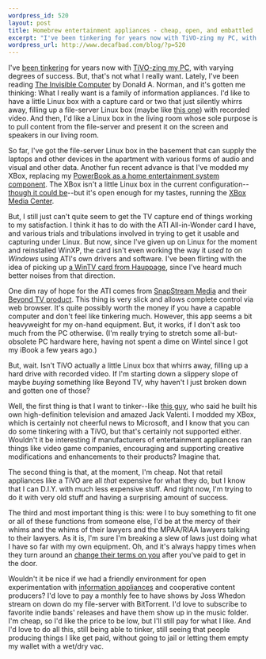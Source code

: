```yaml
--- 
wordpress_id: 520
layout: post
title: Homebrew entertainment appliances - cheap, open, and embattled
excerpt: "I've been tinkering for years now with TiVO-zing my PC, with varying degrees of success.  But, that's not what I really want.  Lately, I've been reading The Invisible Computer by Donald A. Norman, and it's gotten me thinking: What I really want is a family of entertainment appliances.  I want to make them myself, I want to do it on the cheap, and I don't want to go to jail."
wordpress_url: http://www.decafbad.com/blog/?p=520
---
```

I've [been tinkering][homebrewpvr] for years now with [TiVO-zing my PC][tivopc], with varying degrees of success.  But, that's not what I really want.  Lately, I've been reading [The Invisible Computer][invisible computer] by Donald A. Norman, and it's gotten me thinking: What I really want is a family of information appliances.  I'd like to have a little Linux box with a capture card or two that just silently whirrs away, filling up a file-server Linux box (maybe like [this one][martian_storage]) with recorded video.  And then, I'd like a Linux box in the living room whose sole purpose is to pull content from the file-server and present it on the screen and speakers in our living room.

So far, I've got the file-server Linux box in the basement that can supply the laptops and other devices in the apartment with various forms of audio and visual and other data.  Another fun recent advance is that I've modded my XBox, replacing my [PowerBook as a home entertainment system component][pbtv].  The XBox isn't a little Linux box in the current configuration--[though it could be][gentoox]--but it's open enough for my tastes, running the [XBox Media Center][xbmc].  

But, I still just can't quite seem to get the TV capture end of things working to my satisfaction.  I think it has to do with the ATI All-in-Wonder card I have, and various trials and tribulations involved in trying to get it usable and capturing under Linux.  But now, since I've given up on Linux for the moment and reinstalled WinXP, the card isn't even working the way it *used to* on *Windows* using ATI's own drivers and software.  I've been flirting with the idea of picking up [a WinTV card from Hauppage][wintv], since I've heard much better noises from that direction.  

One dim ray of hope for the ATI comes from [SnapStream Media][snapstream] and their [Beyond TV product][beyondtv].  This thing is very slick and allows complete control via web browser.  It's quite possibly worth the money if you have a capable computer and don't feel like tinkering much.  However, this app seems a bit heavyweight for my on-hand equipment.  But, it works, if I don't ask too much from the PC otherwise.  (I'm really trying to stretch some all-but-obsolete PC hardware here, having not spent a dime on Wintel since I got my iBook a few years ago.)

But, wait.  Isn't TiVO actually a little Linux box that whirrs away, filling up a hard drive with recorded video.  If I'm starting down a slippery slope of maybe *buying* something like Beyond TV, why haven't I just broken down and gotten one of those?  

Well, the first thing is that I want to tinker--like [this guy][interview], who said he built his own high-definition television and amazed Jack Valenti.  I modded my XBox, which is certainly not cheerful news to Microsoft, and I know that you can do some tinkering with a TiVO, but that's certainly not supported either.  Wouldn't it be interesting if manufacturers of entertainment appliances ran things like video game companies, encouraging and supporting creative modifications and enhancements to their products?  Imagine that.

The second thing is that, at the moment, I'm cheap.  Not that retail appliances like a TiVO are all *that* expensive for what they do, but I know that I can D.I.Y. with much less expensive stuff.  And right now, I'm trying to do it with very old stuff and having a surprising amount of success.

The third and most important thing is this: were I to buy something to fit one or all of these functions from someone else, I'd be at the mercy of their whims and the whims of their lawyers and the MPAA/RIAA lawyers talking to their lawyers.  As it is, I'm sure I'm breaking a slew of laws just doing what I have so far with my own equipment.  Oh, and it's always happy times when they turn around an [change their terms on you][itunes] after you've paid to get in the door.

Wouldn't it be nice if we had a friendly environment for open experimentation with [information appliances][invisible computer] and cooperative content producers?  I'd love to pay a monthly fee to have shows by Joss Whedon stream on down do my file-server with BitTorrent.  I'd love to subscribe to favorite indie bands' releases and have them show up in the music folder.  I'm cheap, so I'd like the price to be low, but I'll still pay for what I like.  And I'd love to do all this, still being able to tinker, still seeing that people producing things I like get paid, without going to jail or letting them empty my wallet with a wet/dry vac.

[gentoox]: http://gentoox.shallax.com/
[interview]: http://www-tech.mit.edu/V124/N20/ValentiIntervie.20f.html
[itunes]: http://george.hotelling.net/90percent/itunes_45_good_and_bad.php
[beyondtv]: http://www.snapstream.com/Products/Products_PVS3.asp
[snapstream]: http://www.snapstream.com/
[xbmc]: http://www.xboxmediacenter.com/
[wintv]: http://www.hauppauge.com/pages/prods_pvrs.html
[invisible computer]: http://www.amazon.com/exec/obidos/ASIN/0262640414/0xdecafbad-20
[martian_storage]: http://gizmodo.net/archives/002007.php
[wireless_storage]: http://www.buffalotech.com/wireless/products/NetworkProducts/HDH120LAN.html
[missadroit]: http://missadroit.livejournal.com
[sp]: http://www-csli.stanford.edu/~john/procrastination.html
[intimidation]: http://www.decafbad.com/blog/2004/04/29/_look_its_a_post_about_not_posting
[procrastination]: http://www.aaronsw.com/weblog/001079
[homebrewpvr]: http://www.decafbad.com/blog/2002/05/07/oooach
[tivopc]: http://www.decafbad.com/blog/2002/02/27/ooooch
[pbtv]: http://www.decafbad.com/blog/2003/07/30/powerbook_on_tv

